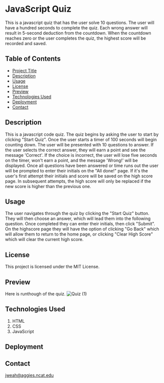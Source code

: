 # JavaScript Quiz

This is a javascript quiz that has the user solve 10 questions. The user will have a hundred seconds to complete the quiz. Each wrong answer will result in 5-second deduction from the countdown. When the countdown reaches zero or the user completes the quiz, the highest score will be recorded and saved.

## Table of Contents

- [Project Title](#project-title)
- [Description](#description)
- [Usage](#usage)
- [License](#license)
- [Preview](#preview)
- [Technologies Used](#technologies-used)
- [Deployment](#deployment)
- [Contact](#contact)

## Description

This is a javascript code quiz. The quiz begins by asking the user to start by clicking "Start Quiz". Once the user starts a timer of 100 seconds will begin counting down. The user will be presented with 10 questions to answer. If the user selects the correct answer, they will earn a point and see the message 'Correct'. If the choice is incorrect, the user will lose five seconds on the timer, won't earn a point, and the message 'Wrong!' will be displayed. Once all questions have been answered or time runs out the user will be prompted to enter their initials on the "All done!" page. If it's the user's first attempt their initials and score will be saved on the high score page. In subsequent attempts, the high score will only be replaced if the new score is higher than the previous one.

## Usage

The user navigates through the quiz by clicking the "Start Quiz" button. They will then choose an answer, which will lead them into the following question. Once completed they can enter their initials, then click "Submit". On the highscore page they will have the option of clicking "Go Back" which will allow them to return to the home page, or clicking "Clear High Score" which will clear the current high score.

## License

This project is licensed under the MIT License.

## Preview

Here is runthough of the quiz.
![Quiz (1)](https://github.com/jweah2385/code-Quiz/assets/134350647/c0d8b3ea-7bff-4f21-9159-e20b629eec41)


## Technologies Used

1. HTML
2. CSS
3. JavaScript

## Deployment

## Contact

jweah@aggies.ncat.edu
